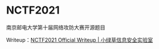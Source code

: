 # NCTF2021
南京邮电大学第十届网络攻防大赛开源题目

Writeup：[NCTF2021 Official Writeup | 小绿草信息安全实验室](https://ctf.njupt.edu.cn/727.html)

